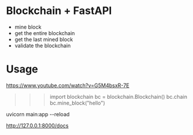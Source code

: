 # Blockchain + FastAPI

- mine block
- get the entire blockchain
- get the last mined block
- validate the blockchain

# Usage

https://www.youtube.com/watch?v=G5M4bsxR-7E

>>> import blockchain
>>> bc = blockchain.Blockchain()
>>> bc.chain
>>> bc.mine_block("hello")

uvicorn main:app --reload

http://127.0.0.1:8000/docs
